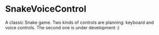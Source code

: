 # SnakeVoiceControl
A classic Snake game. Two kinds of controls are planning: keyboard and voice controls. The second one is under development :)
